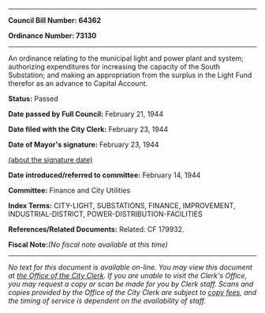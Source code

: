 

********

**Council Bill Number: 64362**
   
**Ordinance Number: 73130**
********

 An ordinance relating to the municipal light and power plant and system; authorizing expenditures for increasing the capacity of the South Substation; and making an appropriation from the surplus in the Light Fund therefor as an advance to Capital Account.

**Status:** Passed
   
**Date passed by Full Council:** February 21, 1944
   
**Date filed with the City Clerk:** February 23, 1944
   
**Date of Mayor's signature:** February 23, 1944
   
[(about the signature date)](/~public/approvaldate.htm)
   
   
   
**Date introduced/referred to committee:** February 14, 1944
   
**Committee:** Finance and City Utilities
   
   
**Index Terms:** CITY-LIGHT, SUBSTATIONS, FINANCE, IMPROVEMENT, INDUSTRIAL-DISTRICT, POWER-DISTRIBUTION-FACILITIES

**References/Related Documents:** Related: CF 179932.

**Fiscal Note:**_(No fiscal note available at this time)_
********

_No text for this document is available on-line. You may view this document at [the Office of the City Clerk](http://www.seattle.gov/leg/clerk/contactUs.htm). If you are unable to visit the Clerk's Office, you may request a copy or scan be made for you by Clerk staff. Scans and copies provided by the Office of the City Clerk are subject to [copy fees](http://clerk.seattle.gov/~public/clerkfees.htm), and the timing of service is dependent on the availability of staff._

